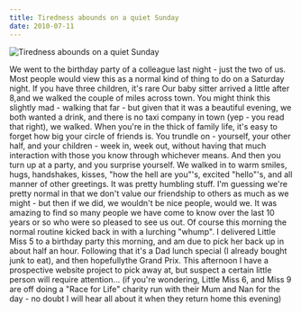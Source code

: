 ```yaml
---
title: Tiredness abounds on a quiet Sunday
date: 2010-07-11
---
```


![Tiredness abounds on a quiet Sunday](https://source.unsplash.com/_nRpqIBM40Q/1600x900)

We went to the birthday party of a colleague last night - just the two of us. Most people would view this as a normal kind of thing to do on a Saturday night. If you have three children, it's rare Our baby sitter arrived a little after 8,and we walked the couple of miles across town. You might think this slightly mad - walking that far - but given that it was a beautiful evening, we both wanted a drink, and there is no taxi company in town (yep - you read that right), we walked. When you're in the thick of family life, it's easy to forget how big your circle of friends is. You trundle on - yourself, your other half, and your children - week in, week out, without having that much interaction with those you know through whichever means. And then you turn up at a party, and you surprise yourself. We walked in to warm smiles, hugs, handshakes, kisses, "how the hell are you"'s, excited "hello"'s, and all manner of other greetings. It was pretty humbling stuff. I'm guessing we're pretty normal in that we don't value our friendship to others as much as we might - but then if we did, we wouldn't be nice people, would we. It was amazing to find so many people we have come to know over the last 10 years or so who were so pleased to see us out. Of course this morning the normal routine kicked back in with a lurching "whump". I delivered Little Miss 5 to a birthday party this morning, and am due to pick her back up in about half an hour. Following that it's a Dad lunch special (I already bought junk to eat), and then hopefullythe Grand Prix. This afternoon I have a prospective website project to pick away at, but suspect a certain little person will require attention... (if you're wondering, Little Miss 6, and Miss 9 are off doing a "Race for Life" charity run with their Mum and Nan for the day - no doubt I will hear all about it when they return home this evening)